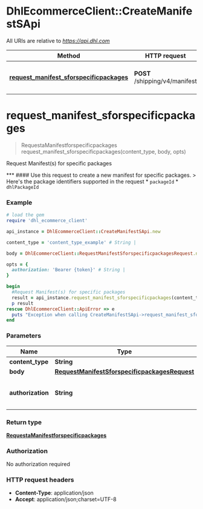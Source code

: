 # DhlEcommerceClient::CreateManifestSApi

All URIs are relative to *https://api.dhl.com*

Method | HTTP request | Description
------------- | ------------- | -------------
[**request_manifest_sforspecificpackages**](CreateManifestSApi.md#request_manifest_sforspecificpackages) | **POST** /shipping/v4/manifest | Request Manifest(s) for specific packages


# **request_manifest_sforspecificpackages**
> RequestaManifestforspecificpackages request_manifest_sforspecificpackages(content_type, body, opts)

Request Manifest(s) for specific packages

*** #### Use this request to create a new manifest for specific packages. > Here's the package identifiers supported in the request  * `packageId` * `dhlPackageId`

### Example
```ruby
# load the gem
require 'dhl_ecommerce_client'

api_instance = DhlEcommerceClient::CreateManifestSApi.new

content_type = 'content_type_example' # String |

body = DhlEcommerceClient::RequestManifestSforspecificpackagesRequest.new # RequestManifestSforspecificpackagesRequest |

opts = {
  authorization: 'Bearer {token}' # String |
}

begin
  #Request Manifest(s) for specific packages
  result = api_instance.request_manifest_sforspecificpackages(content_type, body, opts)
  p result
rescue DhlEcommerceClient::ApiError => e
  puts "Exception when calling CreateManifestSApi->request_manifest_sforspecificpackages: #{e}"
end
```

### Parameters

Name | Type | Description  | Notes
------------- | ------------- | ------------- | -------------
 **content_type** | **String**|  |
 **body** | [**RequestManifestSforspecificpackagesRequest**](RequestManifestSforspecificpackagesRequest.md)|  |
 **authorization** | **String**|  | [optional] [default to Bearer {token}]

### Return type

[**RequestaManifestforspecificpackages**](RequestaManifestforspecificpackages.md)

### Authorization

No authorization required

### HTTP request headers

 - **Content-Type**: application/json
 - **Accept**: application/json;charset=UTF-8



